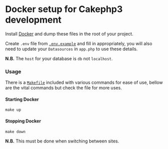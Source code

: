 # Docker setup for Cakephp3 development

Install [Docker](https://docker.com) and dump these files in the root of your project.

Create `.env` file from [`.env.example`](.env.example) and fill in appropriately, you will also need to update your `Datasources` in `app.php` to use these details.

**N.B.** The `host` for your database is `db` not `localhost`.

### Usage

There is a [`Makefile`](Makefile) included with various commands for ease of use, bellow are the vital commands but check the file for more uses.

#### Starting Docker

`make up`

#### Stopping Docker

`make down`

**N.B.** This must be done when switching between sites.
